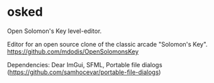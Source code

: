 ﻿# osked
Open Solomon's Key level-editor.

Editor for an open source clone of the classic arcade "Solomon's Key".
https://github.com/mdodis/OpenSolomonsKey

Dependencies:
Dear ImGui, SFML, Portable file dialogs (https://github.com/samhocevar/portable-file-dialogs)
